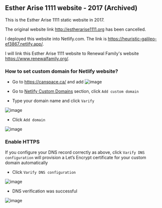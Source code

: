## Esther Arise 1111 website - 2017 (Archived) 
This is the Esther Arise 1111 static website in 2017.

The original website link http://estherarise1111.org has been cancelled. 

I deployed this website into Netlify.com. The link is https://heuristic-galileo-ef3867.netlify.app/.

I will link this Esther Arise 1111 website to Renewal Family's website https://www.renewalfamily.org/.

### How to set custom domain for Netlify website?
* Go to https://canspace.ca/ and add 
![image](https://user-images.githubusercontent.com/62453078/161411403-a5935dcd-6876-4406-97ee-e618aacb663d.png)

* Go to [Netlify Custom Domains](https://app.netlify.com/sites/heuristic-galileo-ef3867/settings/domain) section, click `Add custom domain`
* Type your domain name and click `Varify`

![image](https://user-images.githubusercontent.com/62453078/161411672-6cbd0b5d-e94f-43c5-9de5-02344ae07eec.png)

* Click `Add domain`

![image](https://user-images.githubusercontent.com/62453078/161411759-0e8979d8-ac4f-47ab-9233-415fd0b2fb57.png)

### Enable HTTPS
If you configure your DNS record correctly as above, click `Varify DNS configuration` will provision a Let’s Encrypt certificate for your custom domain automatically 

* Click `Varify DNS configuration`

![image](https://user-images.githubusercontent.com/62453078/161412298-2ddbcd2a-09ea-42bb-8d8b-f6076bc01139.png)

* DNS verification was successful

![image](https://user-images.githubusercontent.com/62453078/161412431-7cdf2144-5a56-4292-97b3-cdb4254f17e1.png)
